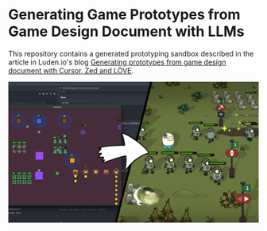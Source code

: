 # Generating Game Prototypes from Game Design Document with LLMs

This repository contains a generated prototyping sandbox described in the article in Luden.io's blog [Generating prototypes from game design document with Cursor, Zed and LÖVE](https://blog.luden.io/generating-prototypes-from-game-design-document-with-cursor-zed-and-l%C3%B6ve-7b8d932194d7).

![Generate Prototype Visuals](cover.png)
